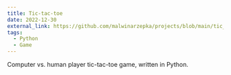 ```yaml
---
title: Tic-tac-toe
date: 2022-12-30
external_link: https://github.com/malwinarzepka/projects/blob/main/tic_tac_toe_final_Malwina.ipynb
tags:
  - Python
  - Game
---
```


Computer vs. human player tic-tac-toe game, written in Python.
<!--more-->
